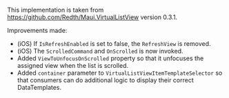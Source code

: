 This implementation is taken from https://github.com/Redth/Maui.VirtualListView version 0.3.1.

Improvements made:
* (iOS) If `IsRefreshEnabled` is set to false, the `RefreshView` is removed.
* (iOS) The `ScrolledCommand` and `OnScrolled` is now invoked.
* Added `ViewToUnfocusOnScrolled` property so that it unfocuses the assigned view when the list is scrolled.
* Added `container` parameter to `VirtualListViewItemTemplateSelector` so that consumers can do additional logic to display their correct DataTemplates.